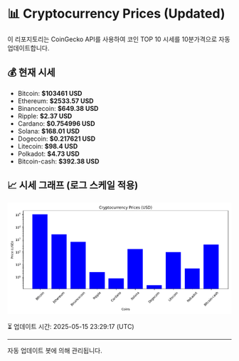 
# 📊 Cryptocurrency Prices (Updated)

이 리포지토리는 CoinGecko API를 사용하여 코인 TOP 10 시세를 10분가격으로 자동 업데이트합니다.

## 💰 현재 시세
- Bitcoin: **$103461 USD**
- Ethereum: **$2533.57 USD**
- Binancecoin: **$649.38 USD**
- Ripple: **$2.37 USD**
- Cardano: **$0.754996 USD**
- Solana: **$168.01 USD**
- Dogecoin: **$0.217621 USD**
- Litecoin: **$98.4 USD**
- Polkadot: **$4.73 USD**
- Bitcoin-cash: **$392.38 USD**

## 📈 시세 그래프 (로그 스케일 적용)
![Crypto Prices](crypto_prices.png)

⏳ 업데이트 시간: 2025-05-15 23:29:17 (UTC)

---
자동 업데이트 봇에 의해 관리됩니다.
